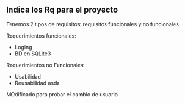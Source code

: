 ## Indica los Rq para el proyecto

Tenemos 2 tipos de requisitos: requisitos funcionales y no funcionales

Requerimientos funcionales:
- Loging
- BD en SQLite3

Requerimientos no Funcionales:
- Usabilidad
- Reusabilidad
asda 

MOdificado para probar el cambio de usuario
